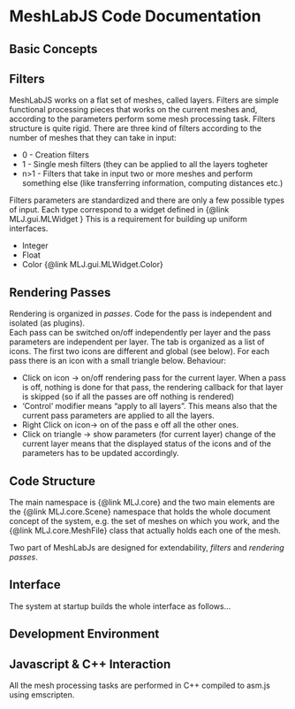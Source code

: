 MeshLabJS Code Documentation
=========
Basic Concepts
----------------


Filters
-------
MeshLabJS works on a flat set of meshes, called layers. 
Filters are simple functional processing pieces that works on the current meshes and, according to the parameters perform some mesh processing task. 
Filters structure is quite rigid. There are three kind of filters according to the number of meshes that they can take in input: 
- 0 - Creation filters
- 1 - Single mesh filters (they can be applied to all the layers togheter
- n>1 - Filters that take in input two or more meshes and perform something else (like transferring information, computing distances etc.)

Filters parameters are standardized and there are only a few possible types of input. Each type correspond to a widget defined in {@link MLJ.gui.MLWidget } This is a requirement for building up uniform interfaces. 
- Integer
- Float 
- Color {@link MLJ.gui.MLWidget.Color}


Rendering Passes
---------
Rendering is organized in *passes*. Code for the pass is independent and isolated (as plugins).  
Each pass can be switched on/off independently per layer and the pass parameters are independent per layer. 
The tab is organized as a list of icons. The first two icons are different and global (see below). 
For each pass there is an icon with a small triangle below. 
Behaviour:
-  Click on icon -> on/off rendering pass for the current layer. When a pass is off, nothing is done for that pass, the rendering callback for that layer is skipped (so if all the passes are off nothing is rendered) 
- ‘Control’ modifier means “apply to all layers”. This means also that the current pass parameters are applied to all the layers. 
- Right Click on icon-> on of the pass e off all the other ones. 
- Click on triangle -> show parameters (for current layer)
change of the current layer means that the displayed status of the icons and of the parameters has to be updated accordingly.


Code Structure
-------------
The main namespace is {@link MLJ.core} and the two main elements are the {@link MLJ.core.Scene}
 namespace that holds the whole document concept of the system, e.g. the set of meshes on which
 you work, and the {@link MLJ.core.MeshFile} class that actually holds each one of the mesh.

Two part of MeshLabJs are designed for extendability, *filters* and *rendering passes*.

Interface
--------- 
The system at startup builds the whole interface as follows...

Development Environment
------------------


Javascript & C++ Interaction
----------------------------
All the mesh processing tasks are performed in C++ compiled to asm.js using emscripten.

